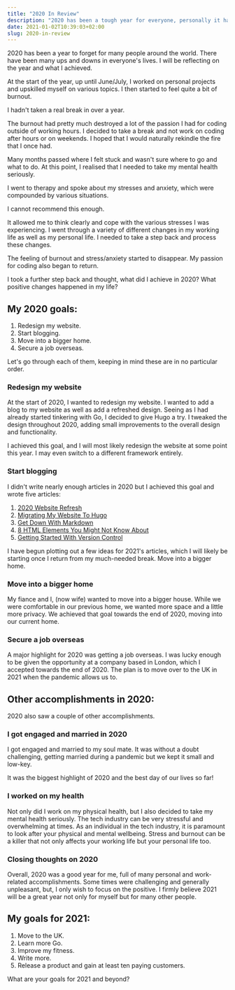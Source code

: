 ```yaml
---
title: "2020 In Review"
description: "2020 has been a tough year for everyone, personally it has been one filled with many accomplishments and I am looking forward to 2021."
date: 2021-01-02T10:39:03+02:00
slug: 2020-in-review
---
```


2020 has been a year to forget for many people around the world. There have been many ups and downs in everyone's lives. I will be reflecting on the year and what I achieved.

At the start of the year, up until June/July, I worked on personal projects and upskilled myself on various topics. I then started to feel quite a bit of burnout.

I hadn't taken a real break in over a year.

The burnout had pretty much destroyed a lot of the passion I had for coding outside of working hours. I decided to take a break and not work on coding after hours or on weekends. I hoped that I would naturally rekindle the fire that I once had.

Many months passed where I felt stuck and wasn't sure where to go and what to do. At this point, I realised that I needed to take my mental health seriously.

I went to therapy and spoke about my stresses and anxiety, which were compounded by various situations.

I cannot recommend this enough.

It allowed me to think clearly and cope with the various stresses I was experiencing. I went through a variety of different changes in my working life as well as my personal life. I needed to take a step back and process these changes.

The feeling of burnout and stress/anxiety started to disappear. My passion for coding also began to return.

I took a further step back and thought, what did I achieve in 2020? What positive changes happened in my life?

## My 2020 goals:

1. Redesign my website.
2. Start blogging.
3. Move into a bigger home.
4. Secure a job overseas.

Let's go through each of them, keeping in mind these are in no particular order.

### Redesign my website

At the start of 2020, I wanted to redesign my website. I wanted to add a blog to my website as well as add a refreshed design. Seeing as I had already started tinkering with Go, I decided to give Hugo a try. I tweaked the design throughout 2020, adding small improvements to the overall design and functionality.

I achieved this goal, and I will most likely redesign the website at some point this year. I may even switch to a different framework entirely.

### Start blogging

I didn't write nearly enough articles in 2020 but I achieved this goal and wrote five articles:

1. [2020 Website Refresh](https://jethromay.com/posts/2020-website-refresh/)
2. [Migrating My Website To Hugo](https://jethromay.com/posts/migrating-my-website-to-hugo/)
3. [Get Down With Markdown](https://jethromay.com/posts/get-down-with-markdown/)
4. [8 HTML Elements You Might Not Know About](https://jethromay.com/posts/8-html-elements-you-might-not-know-about/)
5. [Getting Started With Version Control](https://jethromay.com/posts/getting-started-with-version-control/)

I have begun plotting out a few ideas for 2021's articles, which I will likely be starting once I return from my much-needed break.
Move into a bigger home.

### Move into a bigger home

My fiance and I, (now wife) wanted to move into a bigger house. While we were comfortable in our previous home, we wanted more space and a little more privacy. We achieved that goal towards the end of 2020, moving into our current home.

### Secure a job overseas

A major highlight for 2020 was getting a job overseas. I was lucky enough to be given the opportunity at a company based in London, which I accepted towards the end of 2020. The plan is to move over to the UK in 2021 when the pandemic allows us to.

## Other accomplishments in 2020:

2020 also saw a couple of other accomplishments.

### I got engaged and married in 2020

I got engaged and married to my soul mate. It was without a doubt challenging, getting married during a pandemic but we kept it small and low-key.

It was the biggest highlight of 2020 and the best day of our lives so far!

### I worked on my health

Not only did I work on my physical health, but I also decided to take my mental health seriously. The tech industry can be very stressful and overwhelming at times. As an individual in the tech industry, it is paramount to look after your physical and mental wellbeing. Stress and burnout can be a killer that not only affects your working life but your personal life too.

### Closing thoughts on 2020

Overall, 2020 was a good year for me, full of many personal and work-related accomplishments. Some times were challenging and generally unpleasant, but, I only wish to focus on the positive. I firmly believe 2021 will be a great year not only for myself but for many other people.

## My goals for 2021:

1. Move to the UK.
2. Learn more Go.
3. Improve my fitness.
4. Write more.
5. Release a product and gain at least ten paying customers.

What are your goals for 2021 and beyond?
